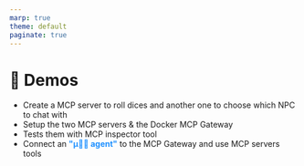 ```yaml
---
marp: true
theme: default
paginate: true
---
```

<style>
.dodgerblue {
  color: dodgerblue;
}
</style>
# 🚀 Demos

- Create a MCP server to roll dices and another one to choose which NPC to chat with
- Setup the two MCP servers & the Docker MCP Gateway
- Tests them with MCP inspector tool
- Connect an <span class="dodgerblue">**"µ🕵️‍♂️ agent"**</span> to the MCP Gateway and use MCP servers tools

